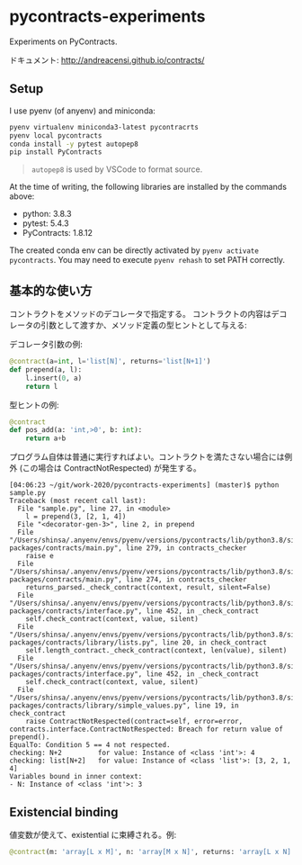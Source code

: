 # pycontracts-experiments

Experiments on PyContracts.

ドキュメント: http://andreacensi.github.io/contracts/

## Setup

I use pyenv (of anyenv) and miniconda:

```bash
pyenv virtualenv miniconda3-latest pycontracrts
pyenv local pycontracts
conda install -y pytest autopep8
pip install PyContracts
```

> `autopep8` is used by VSCode to format source.

At the time of writing, the following libraries are installed by the commands above:

- python: 3.8.3
- pytest: 5.4.3
- PyContracts: 1.8.12

The created conda env can be directly activated by `pyenv activate pycontracts`.
You may need to execute `pyenv rehash` to set PATH correctly.

## 基本的な使い方

コントラクトをメソッドのデコレータで指定する。
コントラクトの内容はデコレータの引数として渡すか、メソッド定義の型ヒントとして与える:

デコレータ引数の例:

```python
@contract(a=int, l='list[N]', returns='list[N+1]')
def prepend(a, l):
    l.insert(0, a)
    return l
```

型ヒントの例:

```python
@contract
def pos_add(a: 'int,>0', b: int):
    return a+b
```

プログラム自体は普通に実行すればよい。コントラクトを満たさない場合には例外 (この場合は ContractNotRespected) が発生する。

```shell
[04:06:23 ~/git/work-2020/pycontracts-experiments] (master)$ python sample.py 
Traceback (most recent call last):
  File "sample.py", line 27, in <module>
    l = prepend(3, [2, 1, 4])
  File "<decorator-gen-3>", line 2, in prepend
  File "/Users/shinsa/.anyenv/envs/pyenv/versions/pycontracts/lib/python3.8/site-packages/contracts/main.py", line 279, in contracts_checker
    raise e
  File "/Users/shinsa/.anyenv/envs/pyenv/versions/pycontracts/lib/python3.8/site-packages/contracts/main.py", line 274, in contracts_checker
    returns_parsed._check_contract(context, result, silent=False)
  File "/Users/shinsa/.anyenv/envs/pyenv/versions/pycontracts/lib/python3.8/site-packages/contracts/interface.py", line 452, in _check_contract
    self.check_contract(context, value, silent)
  File "/Users/shinsa/.anyenv/envs/pyenv/versions/pycontracts/lib/python3.8/site-packages/contracts/library/lists.py", line 20, in check_contract
    self.length_contract._check_contract(context, len(value), silent)
  File "/Users/shinsa/.anyenv/envs/pyenv/versions/pycontracts/lib/python3.8/site-packages/contracts/interface.py", line 452, in _check_contract
    self.check_contract(context, value, silent)
  File "/Users/shinsa/.anyenv/envs/pyenv/versions/pycontracts/lib/python3.8/site-packages/contracts/library/simple_values.py", line 19, in check_contract
    raise ContractNotRespected(contract=self, error=error,
contracts.interface.ContractNotRespected: Breach for return value of prepend().
EqualTo: Condition 5 == 4 not respected.
checking: N+2         for value: Instance of <class 'int'>: 4               
checking: list[N+2]   for value: Instance of <class 'list'>: [3, 2, 1, 4]   
Variables bound in inner context:
- N: Instance of <class 'int'>: 3
```

## Existencial binding

値変数が使えて、existential に束縛される。例: 

```python
@contract(m: 'array[L x M]', n: 'array[M x N]', returns: 'array[L x N]')
```
